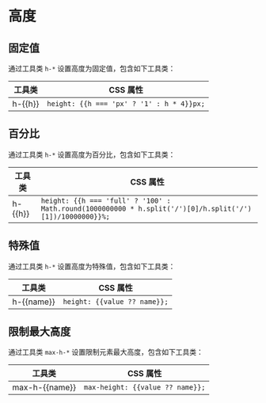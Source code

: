 # 高度

## 固定值

通过工具类 `h-*` 设置高度为固定值，包含如下工具类：

<Example padding="p-0" class="overflow-auto" style="max-height: 300px">
  <table class="table">
    <thead class="sticky top-0">
      <tr>
        <th>工具类</th>
        <th>CSS 属性</th>
      </tr>
    </thead>
    <tbody>
      <tr v-for="h in fixedHeights" :key="h">
        <td class="font-mono">h-{{h}}</td>
        <td><code>height: {{h === 'px' ? '1' : h * 4}}px;</code></td>
      </tr>
    </tbody>
  </table>
</Example>

## 百分比

通过工具类 `h-*` 设置高度为百分比，包含如下工具类：

<Example padding="p-0" class="overflow-auto" style="max-height: 300px">
  <table class="table">
    <thead class="sticky top-0">
      <tr>
        <th>工具类</th>
        <th>CSS 属性</th>
      </tr>
    </thead>
    <tbody>
      <tr v-for="h in percentHeights" :key="h">
        <td class="font-mono">h-{{h}}</td>
        <td><code>height: {{h === 'full' ? '100' : Math.round(1000000000 * h.split('/')[0]/h.split('/')[1])/10000000}}%;</code></td>
      </tr>
    </tbody>
  </table>
</Example>

## 特殊值

通过工具类 `h-*` 设置高度为特殊值，包含如下工具类：

<Example padding="p-0" class="overflow-auto" style="max-height: 300px">
  <table class="table">
    <thead class="sticky top-0">
      <tr>
        <th>工具类</th>
        <th>CSS 属性</th>
      </tr>
    </thead>
    <tbody>
      <tr v-for="[name, value] in specialHeights" :key="name">
        <td class="font-mono">h-{{name}}</td>
        <td><code>height: {{value ?? name}};</code></td>
      </tr>
    </tbody>
  </table>
</Example>

## 限制最大高度

通过工具类 `max-h-*` 设置限制元素最大高度，包含如下工具类：

<Example padding="p-0" class="overflow-auto" style="max-height: 300px">
  <table class="table">
    <thead class="sticky top-0">
      <tr>
        <th>工具类</th>
        <th>CSS 属性</th>
      </tr>
    </thead>
    <tbody>
      <tr v-for="[name, value] in maxHeights" :key="name">
        <td class="font-mono">max-h-{{name}}</td>
        <td><code>max-height: {{value ?? name}};</code></td>
      </tr>
    </tbody>
  </table>
</Example>

<script setup>
const fixedHeights = '0,px,0.5,1,1.5,2,2.5,3,3.5,4,5,6,7,8,9,10,11,12,14,16,20,24,28,32,36,40,44,48,52,56,60,64,72,80,96'.split(',');
const percentHeights = '1/2,1/3,2/3,1/4,2/4,3/4,1/5,2/5,3/5,4/5,1/6,2/6,3/6,4/6,5/6,full'.split(',');
const specialHeights = 'auto,screen:100vh,fit:fit-content,min:min-content,max:max-content'.split(',').map(v => v.split(':'));
const maxHeights = '0:0px,full:100%,screen:100vh,none,min:min-content,max:max-content,fit:fit-content'.split(',').map(v => v.split(':'));
</script>
